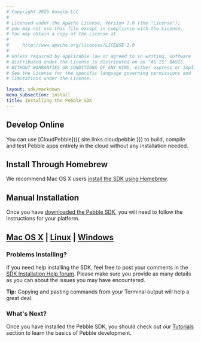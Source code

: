 ```yaml
---
# Copyright 2025 Google LLC
#
# Licensed under the Apache License, Version 2.0 (the "License");
# you may not use this file except in compliance with the License.
# You may obtain a copy of the License at
#
#     http://www.apache.org/licenses/LICENSE-2.0
#
# Unless required by applicable law or agreed to in writing, software
# distributed under the License is distributed on an "AS IS" BASIS,
# WITHOUT WARRANTIES OR CONDITIONS OF ANY KIND, either express or implied.
# See the License for the specific language governing permissions and
# limitations under the License.

layout: sdk/markdown
menu_subsection: install
title: Installing the Pebble SDK
---
```


## Develop Online

You can use [CloudPebble]({{ site.links.cloudpebble }}) to build, compile
and test Pebble apps entirely in the cloud without any installation needed.

## Install Through Homebrew

We recommend Mac OS X users [install the SDK using Homebrew](/sdk/download).

## Manual Installation

Once you have [downloaded the Pebble SDK](/sdk/download/), you will need to
follow the instructions for your platform.

## [Mac OS X](/sdk/install/mac/) | [Linux](/sdk/install/linux/) | [Windows](/sdk/install/windows/)

### Problems Installing?

If you need help installing the SDK, feel free to post your comments in the
[SDK Installation Help forum][sdk-install-help]. Please make sure you
provide as many details as you can about the issues
you may have encountered.

**Tip:** Copying and pasting commands from your Terminal output will help a great deal.

### What's Next?

Once you have installed the Pebble SDK, you should check out our
[Tutorials](/tutorials/) section to learn the basics of Pebble development.

[sdk-install-help]: https://forums.rebble.io/categories/sdk-install/
